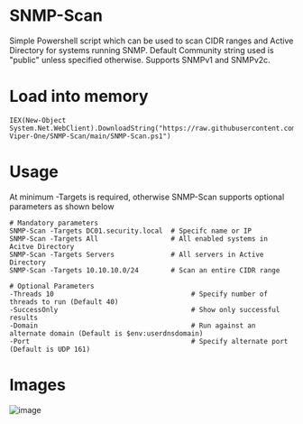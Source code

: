 # SNMP-Scan
Simple Powershell script which can be used to scan CIDR ranges and Active Directory for systems running SNMP. Default Community string used is "public" unless specified otherwise. Supports SNMPv1 and SNMPv2c.

# Load into memory
```
IEX(New-Object System.Net.WebClient).DownloadString("https://raw.githubusercontent.com/The-Viper-One/SNMP-Scan/main/SNMP-Scan.ps1")
```

# Usage
At minimum -Targets is required, otherwise SNMP-Scan supports optional parameters as shown below
```
# Mandatory parameters
SNMP-Scan -Targets DC01.security.local  # Specifc name or IP
SNMP-Scan -Targets All                  # All enabled systems in Acitve Directory
SNMP-Scan -Targets Servers              # All servers in Active Directory
SNMP-Scan -Targets 10.10.10.0/24        # Scan an entire CIDR range

# Optional Parameters
-Threads 10                                  # Specify number of threads to run (Default 40)
-SuccessOnly                                 # Show only successful results
-Domain                                      # Run against an alternate domain (Default is $env:userdnsdomain)
-Port                                        # Specify alternate port (Default is UDP 161)
```

# Images

![image](https://github.com/The-Viper-One/SNMP-Scan/assets/68926315/2a8ca32a-974c-4a0c-8d41-2f450b1c9a27)
